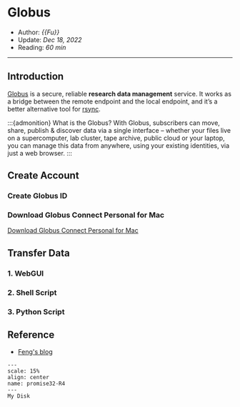 # Globus

- Author: *{{Fu}}*
- Update: *Dec 18, 2022*
- Reading: *60 min*

---





## Introduction

[Globus](https://www.globus.org/) is a secure, reliable **research data management** service. It works as a bridge between the remote endpoint and the local endpoint,  and it’s a better alternative tool for [rsync](https://rsync.samba.org/).


:::{admonition} What is the Globus?
With Globus, subscribers can move, share, publish & discover data via a single
interface – whether your files live on a supercomputer, lab cluster, tape archive,
public cloud or your laptop, you can manage this data from anywhere, using your
existing identities, via just a web browser.
:::


## Create Account

### Create Globus ID




### Download Globus Connect Personal for Mac
[Download Globus Connect Personal for Mac](https://docs.globus.org/how-to/globus-connect-personal-mac/)



## Transfer Data

### 1. WebGUI



### 2. Shell Script



### 3. Python Script


## Reference

- [Feng's blog](http://marscfeng.github.io/post/Fast-data-transfer-sync-using-globus/)



```{figure} ./files/promise32-R4.jpg
---
scale: 15%
align: center
name: promise32-R4
---
My Disk
```